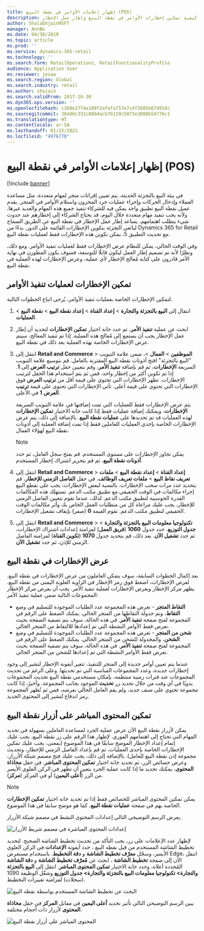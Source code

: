 ```yaml
---
title: إظهار إعلامات الأوامر في نقطة البيع (POS)
description: يصف هذا الموضوع كيفية تمكين إخطارات الأوامر في نقطة البيع وإطار عمل الإخطار.
author: ShalabhjainMSFT
manager: AnnBe
ms.date: 04/30/2019
ms.topic: article
ms.prod: ''
ms.service: dynamics-365-retail
ms.technology: ''
ms.search.form: RetailOperations, RetailFunctionalityProfile
audience: Application User
ms.reviewer: josaw
ms.search.region: Global
ms.search.industry: retail
ms.author: shajain
ms.search.validFrom: 2017-10-30
ms.dyn365.ops.version: ''
ms.openlocfilehash: c3b8e2774a189f2afefa757e7c4f3885b674918c
ms.sourcegitcommit: 38d40c331c8894acb7b119c5073e3088b54776c1
ms.translationtype: HT
ms.contentlocale: ar-SA
ms.lasthandoff: 01/15/2021
ms.locfileid: "4976778"
---
```

# <a name="show-order-notifications-in-the-point-of-sale-pos"></a>إظهار إعلامات الأوامر في نقطة البيع (POS)

[!include [banner](includes/banner.md)]

في بيئة البيع بالتجزئة الحديثة، يتم تعيين إقرانات متجر لمهام متعددة، مثل مساعدة العملاء وإدخال الحركات وإجراء عمليات جرد المخزون واستلام الأوامر في المتجر. يقدم عميل نقطة البيع تطبيق واحد يمكن فيه للشركاء تنفيذ جميع هذه المهام والعديد غيرها. ولأنه يجب تنفيذ مهام متعددة خلال اليوم، قد يحتاج الشركاء إلى إخطارهم عند حدوث شيء يتطلب اهتمامهم. يساعد إطار عمل الإخطار في نقطة البيع عن الطريق السماح لبائعي التجزئة بتكوين الإخطارات القائمة على الدور. بدءًا من Dynamics 365 for Retail مع تحديث التطبيق 5، يمكن تكوين هذه الإخطارات فقط لعمليات نقطة البيع.


وفي الوقت الحالي، يمكن للنظام عرض الإخطارات فقط لعمليات تنفيذ الأوامر. ومع ذلك، ونظرًا لأنه تم تصميم إطار العمل ليكون قابلًا للتوسعة، فسوف يكون المطورن في نهاية الأمر قادرون على كتابة مُعالج الإخطار لأي عملية، وعرض الإخطارات لهذه العملية في نقطة البيع.

## <a name="enable-notifications-for-order-fulfillment-operations"></a>تمكين الإخطارات لعمليات تنفيذ الأوامر

لتمكين الإخطارات الخاصة بعمليات تنفيذ الأوامر، يُرجى اتباع الخطوات التالية.

1. انتقال إلى **البيع بالتجزئة والتجارة** &gt; **إعداد القناة** &gt; **إعداد نقطة البيع** &gt; **نقطة البيع** &gt; **العمليات**.
2. ابحث عن عملية **تنفيذ الأمر**، ثم حدد خانة اختيار **تمكين الإخطارات** لتحديد أن إطار عمل الإخطار يجب أن يستمع إلى مُعالج هذه العملية. إذا تم تنفيذ المعالج، سيتم عرض الإخطارات الخاصة بهذه العملية بعد ذلك في نقطة البيع.
3. انتقل إلى **Retail and Commerce** &gt; **الموظفين** &gt; **العمال** &gt;، ضمن علامة التبويب "البيع بالتجزئة" افتح أذونات نقطة البيع المقترنة بالعامل. قم بتوسيع علامة التبويب السريعة **الإخطارات**، ثم قم بإضافة **تنفيذ الأمر**، وقم بتعيين حقل **ترتيب العرض** إلى **1**. إذا تم تكوين أكثر من إخطار واحد، فمن ثم يتم استخدام هذا الحقل لترتيب الإخطارات. تظهر الإخطارات التي تحتوي على قيمة أقل من **ترتيب العرض** فوق الإخطارات التي تحتوي على قيمة أعلى. تأتي الإخطارات التي تحتوي على قيمة **ترتيب العرض** **1** في الأعلى.

    يتم عرض الإخطارات فقط للعمليات التي تمت إضافتها في علامة التبويب السريعة **الإخطارات**، ويمكنك إضافة عمليات فقط إذا كانت خانة الاختيار **تمكين الإخطارات** لهذه العمليات قد تم تحديدها على **عمليات نقطة البيع**. بالإضافة إلى ذلك، يتم عرض الإخطارات الخاصة بإحدي العمليات للعاملين فقط إذا تمت إضافة العملية إلى أذونات نقطة البيع لهؤلاء العمال.

    > [!NOTE]
    > يمكن تجاوز الإخطارات على مستوى المستخدم. قم بفتح سجل العامل، ثم حدد **أذونات نقطة البيع**، ثم قم بتحرير اشتراك إخطار المستخدم.

4. انتقل إلى **Retail and Commerce** &gt; **إعداد القناة** &gt; **إعداد نقطة البيع** &gt; **ملفات تعريف نقاط البيع** &gt; **ملفات تعريف الوظائف**. في حقل **الفاصل الزمني للإخطار**، قم بتحديد عدد مرات سحب الإخطارات. بالنسبة لبعض الإخطارات، يجب على نقطع البيع إجراء مكالمات في الوقت الحقيقي مع تطبيق مكتب الدعم. تستهلك هذه المكالمات القدرة الحوسبية لتطبيق مكتب الدعم. لذلك، عندما تقوم بتعيين الفاصل الزمني للإخطار، يجب عليك مراعاة كل من متطلبات العمل الخاص بك وأثر مكالمات الوقت الحقيقي لتطبيق مكتب الدعم. تقوم القيمة **0** (صفر) بإيقاف تشغيل الإخطارات.
5. انتقل إلى **Retail and Commerce** &gt; **تكنولوجيا معلومات البيع بالتجزئة والتجارة** &gt; **جدول التوزيع**. حدد جدول **1060** (**فريق العمل**) لمزامنة إعدادات اشتراك الإخطارات، ثم حدد **تشغيل الآن**. بعد ذلك، قم بتحديد جدول **1070** (**تكوين القناة**) لمزامنة الفاصل الزمني للإذن، ثم حدد **تشغيل الآن**.

## <a name="view-notifications-in-the-pos"></a>عرض الإخطارات في نقطة البيع

بعد إكمال الخطوات السابقة، سوف يتمكن العاملون من عرض الإخطارات في نقطة البيع. لعرض الإخطارات، اضغط فوق رمز الإخطار في الزاوية العلوية اليمنى من نقطة البيع. يظهر مركز الإخطار ويعرض الإخطارات لعملية تنفيذ الأمر. يجب أن يعرض مركز الإخطار المجموعات التالية ضمن عملية تنفيذ الأمر:

- **التقاط المتجر‬** - تعرض هذه المجموعة عدد الطلبات الموجودة للتسليم في وضع **التقاط**، وتم جدولة التقاطها من المتجر الحالي. يمكنك الضغط على الرقم في المجموعة لفتح صفحة **تنفيذ الأمر**. في هذه الحالة، سوف يتم تصفية الصفحة بحيث تعرض فقط الأوامر النشطة التي تم إعدادها للالتقاط من المتجر الحالي.
- **شحن من المتجر** - تعرض هذه المجموعة عدد الطلبات الموجودة للتسليم في وضع **الشحن**، والمجدولة للشحن من المتجر الحالي. يمكنك الضغط على الرقم في المجموعة لفتح صفحة **تنفيذ الأمر**. في هذه الحالة، سوف يتم تصفية الصفحة بحيث تعرض فقط الأوامر النشطة التي تم إعدادها للشحن من المتجر الحالي.

عندما يتم تعيين أوامر جديدة إلى المتجر للتنفيذ، تتغير أيقونة الإخطار لتشير إلى وجود إخطارات جديدة، وعدد المجموعات المناسبة التي تم تحديثها. وعلى الرغم من تحديث المجموعات عند فترات زمنية منتظمة، بإمكان مستخدمي نقطة البيع تحديث المجموعات يدويًا في أي وقت من خلال تحديد زر **تحديث** الموجود بجانب المجموعة. وأخيرً، إذا كانت مجموعة تحتوي على صنف جديد، ولم يقم العامل الحالي بعرضه، فمن ثم تُظهر المجموعة رمز اندفاع لتشير إلى المحتوى الجديد.

## <a name="enable-live-content-on-pos-buttons"></a>تمكين المحتوى المباشر على أزرار نقطة البيع

يمكن لأزرار نقطة البيع الآن عرض عملية الجرد لمساعدة العاملين بسهولة في تحديد المهام التي تحتاج إلى اهتمامهم الفوري. لإظهار هذا الرقم على زر نقطة البيع، يجب عليك إتمام إعداد الإخطار الموضح سابقًا في هذا الموضوع (بمعنى، يجب عليك تمكين الإخطارات الخاصة بإحدى العمليات، ثم قم بإعداد الفاصل الزمني للإخطار، وتحديث مجموعة إذن نقطة البيع للعامل). بالإضافة إلى ذلك، يجب عليك فتح مصمم شبكة الأزرار، وعرض خصائص الزر، ثم تحديد خانة اختيار **تمكين المحتوى المباشر**. في حقل **محاذاة المحتوى**، يمكنك تحديد ما إذا كانت عملية الجرد يتعين أن تظهر في الركن العلوي الأيسر من الزر (**أعلى اليمين**) أو في المركز (**مركز**).

> [!NOTE]
> يمكن تمكين المحتوى المباشر للخصائص فقط إذا تم تحديد خانة اختيار **تمكين الإخطارات** الخاصة بهم في صفحة **عمليات نقطة البيع**، كما هو موضح سابقا في هذا الموضوع.

يعرض الرسم التوضيحي التالي إعدادات المحتوى النشط في مصمم شبكة الأزرار.

![إعدادات المحتوى المباشرة في مصمم شريط الأزرار](./media/ButtonGridDesigner.png "إعدادات المحتوى المباشرة في مصمم شريط الأزرار")

لإظهار عدد الإعلامات على زر، يجب التأكد من تحديث تخطيط الشاشة الصحيح. لتحديد تخطيط الشاشة المستخدم من قبل نقطه البيع ، حدد أيقونة **الإعدادات** في الركن العلوي الأيسر، وسجّل **معرّف تخطيط الشاشة** و **دقة التخطيط**. باستخدام مستعرض Edge، انتقل الآن إلى صفحة **تخطيط الشاشة** ، ابحث عن **مُعرّف تخطيط الشاشة** و **دقة الشاشة** المُحددة أعلاه، وحدد خانة الاختيار **تمكين المحتوى المباشر**. انتقل إلى **البيع بالتجزئة والتجارة\> تكنولوجيا معلومات البيع بالتجزئة والتجارة\> جدول التوزيع** وشغّل الوظيفة 1090 (سجلات) لمزامنة تغييرات التخطيط.


![البحث عن تخطيط الشاشة المستخدم بواسطة نقطه البيع](./media/Choose_screen_layout.png "البحث عن تخطيط الشاشة")

يبين الرسم التوضيحي التالي تأثير تحديد **أعلى اليمين** في مقابل **المركز** في حقل **محاذاة المحتوى** لأزرار ذات أحجام مختلفة.

![المحتوى المباشر على أزرار نقطة البيع](./media/ButtonsWithLiveContent.png "المحتوى المباشر على أزرار نقطة البيع")

